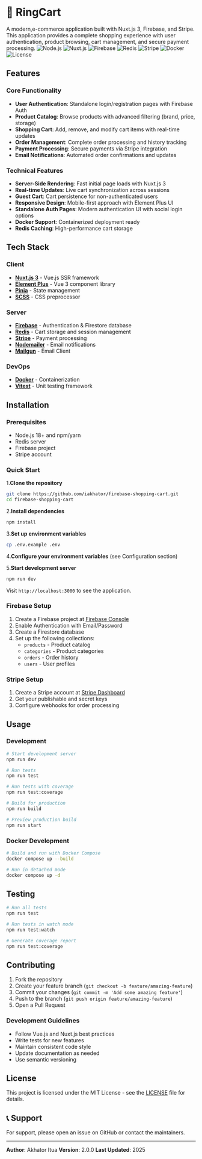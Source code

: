 # 🛒 RingCart

A modern,e-commerce application built with Nuxt.js 3, Firebase, and Stripe. This application provides a complete shopping experience with user authentication, product browsing, cart management, and secure payment processing.
![Node.js](https://img.shields.io/badge/Node.js-18+-green.svg)
![Nuxt.js](https://img.shields.io/badge/Nuxt.js-3-blue.svg)
![Firebase](https://img.shields.io/badge/Firebase-Enabled-orange.svg)
![Redis](https://img.shields.io/badge/Redis-Enabled-red.svg)
![Stripe](https://img.shields.io/badge/Stripe-Enabled-purple.svg)
![Docker](https://img.shields.io/badge/Docker-Enabled-blue.svg)
![License](https://img.shields.io/badge/License-MIT-yellow.svg)

##  Features

### Core Functionality

- **User Authentication**: Standalone login/registration pages with Firebase Auth
- **Product Catalog**: Browse products with advanced filtering (brand, price, storage)
- **Shopping Cart**: Add, remove, and modify cart items with real-time updates
- **Order Management**: Complete order processing and history tracking
- **Payment Processing**: Secure payments via Stripe integration
- **Email Notifications**: Automated order confirmations and updates

### Technical Features

- **Server-Side Rendering**: Fast initial page loads with Nuxt.js 3
- **Real-time Updates**: Live cart synchronization across sessions
- **Guest Cart**: Cart persistence for non-authenticated users
- **Responsive Design**: Mobile-first approach with Element Plus UI
- **Standalone Auth Pages**: Modern authentication UI with social login options
- **Docker Support**: Containerized deployment ready
- **Redis Caching**: High-performance cart storage

## Tech Stack

### Client

- **[Nuxt.js 3](https://nuxt.com/)** - Vue.js SSR framework
- **[Element Plus](https://element-plus.org/)** - Vue 3 component library
- **[Pinia](https://pinia.vuejs.org/)** - State management
- **[SCSS](https://sass-lang.com/)** - CSS preprocessor

### Server

- **[Firebase](https://firebase.google.com/)** - Authentication & Firestore database
- **[Redis](https://redis.io/)** - Cart storage and session management
- **[Stripe](https://stripe.com/)** - Payment processing
- **[Nodemailer](https://nodemailer.com/)** - Email notifications
- **[Mailgun](https://www.mailgun.com/)** - Email Client

### DevOps

- **[Docker](https://www.docker.com/)** - Containerization
- **[Vitest](https://vitest.dev/)** - Unit testing framework

## Installation

### Prerequisites

- Node.js 18+ and npm/yarn
- Redis server
- Firebase project
- Stripe account

### Quick Start

1.**Clone the repository**

```bash
git clone https://github.com/iakhator/firebase-shopping-cart.git
cd firebase-shopping-cart
```

2.**Install dependencies**

```bash
npm install
```

3.**Set up environment variables**

```bash
cp .env.example .env
```

4.**Configure your environment variables** (see Configuration section)

5.**Start development server**

```bash
npm run dev
```

Visit `http://localhost:3000` to see the application.

### Firebase Setup

1. Create a Firebase project at [Firebase Console](https://console.firebase.google.com/)
2. Enable Authentication with Email/Password
3. Create a Firestore database
4. Set up the following collections:
   - `products` - Product catalog
   - `categories` - Product categories
   - `orders` - Order history
   - `users` - User profiles

### Stripe Setup

1. Create a Stripe account at [Stripe Dashboard](https://dashboard.stripe.com/)
2. Get your publishable and secret keys
3. Configure webhooks for order processing

## Usage

### Development

```bash
# Start development server
npm run dev

# Run tests
npm run test

# Run tests with coverage
npm run test:coverage

# Build for production
npm run build

# Preview production build
npm run start
```

### Docker Development

```bash
# Build and run with Docker Compose
docker compose up --build

# Run in detached mode
docker compose up -d
```

## Testing

```bash
# Run all tests
npm run test

# Run tests in watch mode
npm run test:watch

# Generate coverage report
npm run test:coverage
```

## Contributing

1. Fork the repository
2. Create your feature branch (`git checkout -b feature/amazing-feature`)
3. Commit your changes (`git commit -m 'Add some amazing feature'`)
4. Push to the branch (`git push origin feature/amazing-feature`)
5. Open a Pull Request

### Development Guidelines

- Follow Vue.js and Nuxt.js best practices
- Write tests for new features
- Maintain consistent code style
- Update documentation as needed
- Use semantic versioning

## License

This project is licensed under the MIT License - see the [LICENSE](LICENSE) file for details.

## 📞 Support

For support, please open an issue on GitHub or contact the maintainers.

---

**Author**: Akhator Itua
**Version**: 2.0.0
**Last Updated**: 2025
